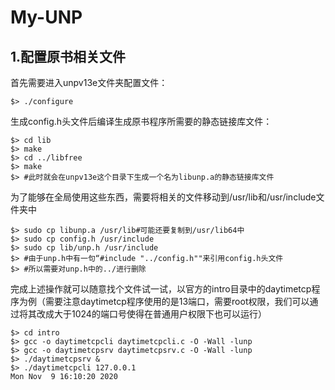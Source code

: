 # My-UNP

## 1.配置原书相关文件

首先需要进入unpv13e文件夹配置文件：

```shell
$> ./configure
```

生成config.h头文件后编译生成原书程序所需要的静态链接库文件：

```shell
$> cd lib
$> make
$> cd ../libfree
$> make
$> #此时就会在unpv13e这个目录下生成一个名为libunp.a的静态链接库文件
```

为了能够在全局使用这些东西，需要将相关的文件移动到/usr/lib和/usr/include文件夹中

```shell
$> sudo cp libunp.a /usr/lib#可能还要复制到/usr/lib64中
$> sudo cp config.h /usr/include
$> sudo cp lib/unp.h /usr/include
$> #由于unp.h中有一句“#include "../config.h""来引用config.h头文件
$> #所以需要对unp.h中的../进行删除
```

完成上述操作就可以随意找个文件试一试，以官方的intro目录中的daytimetcp程序为例（需要注意daytimetcp程序使用的是13端口，需要root权限，我们可以通过将其改成大于1024的端口号使得在普通用户权限下也可以运行）

```shell
$> cd intro
$> gcc -o daytimetcpcli daytimetcpcli.c -O -Wall -lunp
$> gcc -o daytimetcpsrv daytimetcpsrv.c -O -Wall -lunp
$> ./daytimetcpsrv &
$> ./daytimetcpcli 127.0.0.1
Mon Nov  9 16:10:20 2020
```

